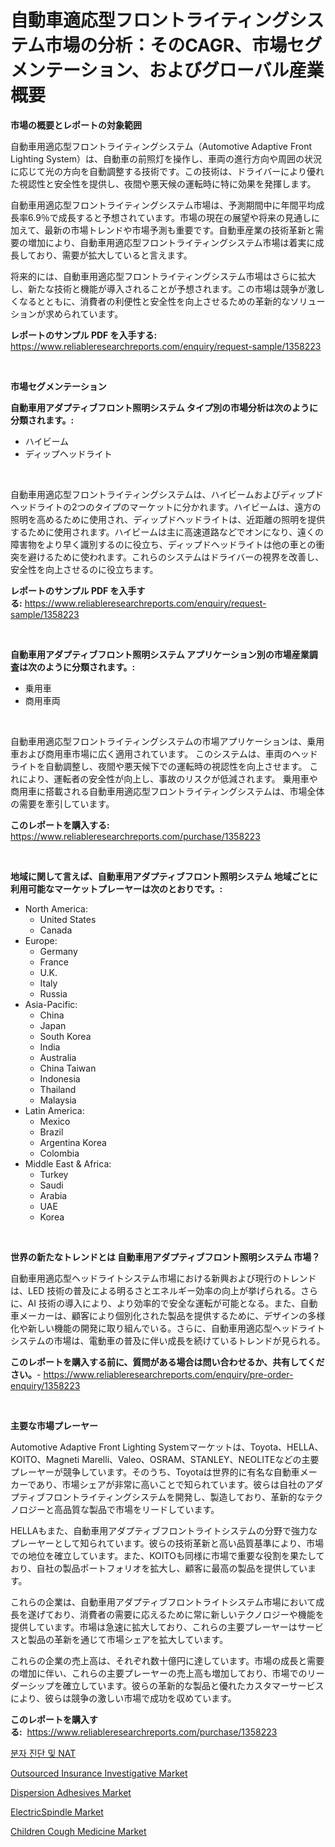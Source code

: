 <p><h1>自動車適応型フロントライティングシステム市場の分析：そのCAGR、市場セグメンテーション、およびグローバル産業概要</h1></p><p><strong>市場の概要とレポートの対象範囲</strong></p>
<p><p>自動車用適応型フロントライティングシステム（Automotive Adaptive Front Lighting System）は、自動車の前照灯を操作し、車両の進行方向や周囲の状況に応じて光の方向を自動調整する技術です。この技術は、ドライバーにより優れた視認性と安全性を提供し、夜間や悪天候の運転時に特に効果を発揮します。</p><p>自動車用適応型フロントライティングシステム市場は、予測期間中に年間平均成長率6.9％で成長すると予想されています。市場の現在の展望や将来の見通しに加えて、最新の市場トレンドや市場予測も重要です。自動車産業の技術革新と需要の増加により、自動車用適応型フロントライティングシステム市場は着実に成長しており、需要が拡大していると言えます。</p><p>将来的には、自動車用適応型フロントライティングシステム市場はさらに拡大し、新たな技術と機能が導入されることが予想されます。この市場は競争が激しくなるとともに、消費者の利便性と安全性を向上させるための革新的なソリューションが求められています。</p></p>
<p><strong>レポートのサンプル PDF を入手する:</strong> <a href="https://www.reliableresearchreports.com/enquiry/request-sample/1358223">https://www.reliableresearchreports.com/enquiry/request-sample/1358223</a></p>
<p>&nbsp;</p>
<p><strong>市場セグメンテーション</strong></p>
<p><strong>自動車用アダプティブフロント照明システム タイプ別の市場分析は次のように分類されます。:</strong></p>
<p><ul><li>ハイビーム</li><li>ディップヘッドライト</li></ul></p>
<p>&nbsp;</p>
<p><p>自動車用適応型フロントライティングシステムは、ハイビームおよびディップドヘッドライトの2つのタイプのマーケットに分かれます。ハイビームは、遠方の照明を高めるために使用され、ディップドヘッドライトは、近距離の照明を提供するために使用されます。ハイビームは主に高速道路などでオンになり、遠くの障害物をより早く識別するのに役立ち、ディップドヘッドライトは他の車との衝突を避けるために使われます。これらのシステムはドライバーの視界を改善し、安全性を向上させるのに役立ちます。</p></p>
<p><strong>レポートのサンプル PDF を入手する:</strong>&nbsp;<a href="https://www.reliableresearchreports.com/enquiry/request-sample/1358223">https://www.reliableresearchreports.com/enquiry/request-sample/1358223</a></p>
<p>&nbsp;</p>
<p><strong> 自動車用アダプティブフロント照明システム アプリケーション別の市場産業調査は次のように分類されます。:</strong></p>
<p><ul><li>乗用車</li><li>商用車両</li></ul></p>
<p>&nbsp;</p>
<p><p>自動車用適応型フロントライティングシステムの市場アプリケーションは、乗用車および商用車市場に広く適用されています。 このシステムは、車両のヘッドライトを自動調整し、夜間や悪天候下での運転時の視認性を向上させます。 これにより、運転者の安全性が向上し、事故のリスクが低減されます。 乗用車や商用車に搭載される自動車用適応型フロントライティングシステムは、市場全体の需要を牽引しています。</p></p>
<p><strong>このレポートを購入する:</strong>&nbsp; <a href="https://www.reliableresearchreports.com/purchase/1358223">https://www.reliableresearchreports.com/purchase/1358223</a></p>
<p>&nbsp;</p>
<p><strong>地域に関して言えば、自動車用アダプティブフロント照明システム 地域ごとに利用可能なマーケットプレーヤーは次のとおりです。:</strong></p>
<p><ul>
    <li>
        North America:
        <ul>
            <li>United States</li>
            <li>Canada</li>
        </ul>
    </li>
    <li>
        Europe:
        <ul>
            <li>Germany</li>
            <li>France</li>
            <li>U.K.</li>
            <li>Italy</li>
            <li>Russia</li>
        </ul>
    </li>
    <li>
        Asia-Pacific:
        <ul>
            <li>China</li>
            <li>Japan</li>
            <li>South Korea</li>
            <li>India</li>
            <li>Australia</li>
            <li>China Taiwan</li>
            <li>Indonesia</li>
            <li>Thailand</li>
            <li>Malaysia</li>
        </ul>
    </li>
    <li>
        Latin America:
        <ul>
            <li>Mexico</li>
            <li>Brazil</li>
            <li>Argentina Korea</li>
            <li>Colombia</li>
        </ul>
    </li>
    <li>
        Middle East & Africa:
        <ul>
            <li>Turkey</li>
            <li>Saudi</li>
            <li>Arabia</li>
            <li>UAE</li>
            <li>Korea</li>
        </ul>
    </li>
    </ul></p>
<p>&nbsp;</p>
<p><strong>世界の新たなトレンドとは 自動車用アダプティブフロント照明システム 市場？</strong></p>
<p><p>自動車用適応型ヘッドライトシステム市場における新興および現行のトレンドは、LED 技術の普及による明るさとエネルギー効率の向上が挙げられる。さらに、AI 技術の導入により、より効率的で安全な運転が可能となる。また、自動車メーカーは、顧客により個別化された製品を提供するために、デザインの多様化や新しい機能の開発に取り組んでいる。さらに、自動車用適応型ヘッドライトシステムの市場は、電動車の普及に伴い成長を続けているトレンドが見られる。</p></p>
<p><strong>このレポートを購入する前に、質問がある場合は問い合わせるか、共有してください。</strong>- <a href="https://www.reliableresearchreports.com/enquiry/pre-order-enquiry/1358223">https://www.reliableresearchreports.com/enquiry/pre-order-enquiry/1358223</a></p>
<p>&nbsp;</p>
<p><strong>主要な市場プレーヤー</strong></p>
<p><p>Automotive Adaptive Front Lighting Systemマーケットは、Toyota、HELLA、KOITO、Magneti Marelli、Valeo、OSRAM、STANLEY、NEOLITEなどの主要プレーヤーが競争しています。そのうち、Toyotaは世界的に有名な自動車メーカーであり、市場シェアが非常に高いことで知られています。彼らは自社のアダプティブフロントライティングシステムを開発し、製造しており、革新的なテクノロジーと高品質な製品で市場をリードしています。</p><p>HELLAもまた、自動車用アダプティブフロントライトシステムの分野で強力なプレーヤーとして知られています。彼らの技術革新と高い品質基準により、市場での地位を確立しています。また、KOITOも同様に市場で重要な役割を果たしており、自社の製品ポートフォリオを拡大し、顧客に最高の製品を提供しています。</p><p>これらの企業は、自動車用アダプティブフロントライトシステム市場において成長を遂げており、消費者の需要に応えるために常に新しいテクノロジーや機能を提供しています。市場は急速に拡大しており、これらの主要プレーヤーはサービスと製品の革新を通じて市場シェアを拡大しています。</p><p>これらの企業の売上高は、それぞれ数十億円に達しています。市場の成長と需要の増加に伴い、これらの主要プレーヤーの売上高も増加しており、市場でのリーダーシップを確立しています。彼らの革新的な製品と優れたカスタマーサービスにより、彼らは競争の激しい市場で成功を収めています。</p></p>
<p><strong>このレポートを購入する:</strong>&nbsp;&nbsp;<a href="https://www.reliableresearchreports.com/purchase/1358223">https://www.reliableresearchreports.com/purchase/1358223</a></p>
<p><p><a href="https://github.com/vs019sa3m8x/Market-Research-Report-List-1/blob/main/5341367192871.md">분자 진단 및 NAT</a></p><p><a href="https://issuu.com/reportprime-2/docs/outsourced-insurance-investigative-market-size-203">Outsourced Insurance Investigative Market</a></p><p><a href="https://github.com/RoccoManning/Market-Research-Report-List-4/blob/main/dispersion-adhesives-market.md">Dispersion Adhesives Market</a></p><p><a href="https://military-diascia-e68.notion.site/ElectricSpindle-Market-Size-Market-Trends-and-Growth-Outlook-forecasted-for-period-from-2024-to-20-bcd2b7807cb14bf290994626b6d14bc4">ElectricSpindle Market</a></p><p><a href="https://issuu.com/reportprime-2/docs/children-cough-medicine-market-size-2030.pptx">Children Cough Medicine Market</a></p></p>